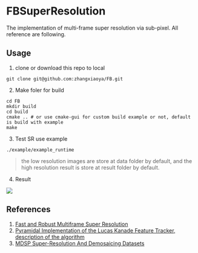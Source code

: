 # FBSuperResolution

The implementation of multi-frame super resolution via sub-pixel. All reference are following.

## Usage

1. clone or download this repo to local
```
git clone git@github.com:zhangxiaoya/FB.git
```
2. Make foler for build
```
cd FB
mkdir build
cd build
cmake .. # or use cmake-gui for custom build example or not, default is build with example
make
```
3. Test SR use example
```
./example/example_runtime
```
> the low resolution images are store at data folder by default, and the high resolution result is store at result folder by default.

4. Result

![](https://github.com/zhangxiaoya/FB/blob/master/result/eia_4*4_result_00.png)

## References

1. [Fast and Robust Multiframe Super Resolution](https://www.semanticscholar.org/paper/Fast-and-robust-multiframe-super-resolution-Farsiu-Robinson/61997bb7d5a041353582599caf52fd5014cf60cb)
2. [Pyramidal Implementation of the Lucas Kanade Feature Tracker, description of the algorithm](http://robots.stanford.edu/cs223b04/algo_tracking.pdf)
3. [MDSP Super-Resolution And Demosaicing Datasets](https://users.soe.ucsc.edu/~milanfar/software/sr-datasets.html)
